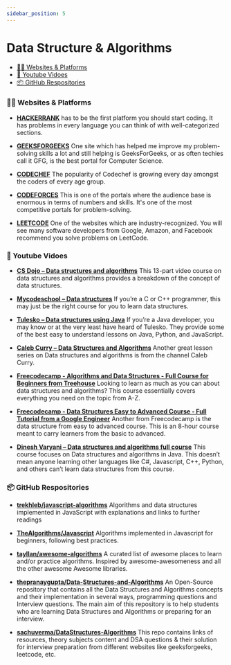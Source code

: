 ```yaml
---
sidebar_position: 5
---
```


# Data Structure & Algorithms

-   [👨‍💻 Websites & Platforms](#-websites--platforms)
-   [🎥 Youtube Vidoes](#-youtube-vidoes)
-   [📦 GitHub Respositories](#-github-respositories)

### 👨‍💻 Websites & Platforms

-   [**HACKERRANK**](https://www.hackerrank.com/dashboard) has to be the first platform you should start coding. It has problems in every language you can think of with well-categorized sections.

-   [**GEEKSFORGEEKS**](https://www.geeksforgeeks.org/) One site which has helped me improve my problem-solving skills a lot and still helping is GeeksForGeeks, or as often techies call it GFG, is the best portal for Computer Science.

-   [**CODECHEF**](https://www.codechef.com/) The popularity of Codechef is growing every day amongst the coders of every age group.

-   [**CODEFORCES**](https://codeforces.com/) This is one of the portals where the audience base is enormous in terms of numbers and skills. It's one of the most competitive portals for problem-solving.

-   [**LEETCODE**](https://leetcode.com/) One of the websites which are industry-recognized. You will see many software developers from Google, Amazon, and Facebook recommend you solve problems on LeetCode.

### 🎥 Youtube Vidoes

-   [**CS Dojo – Data structures and algorithms**](https://youtube.com/playlist?list=PLBZBJbE_rGRV8D7XZ08LK6z-4zPoWzu5H) This 13-part video course on data structures and algorithms provides a breakdown of the concept of data structures.

-   [**Mycodeschool – Data structures**](https://youtube.com/playlist?list=PL2_aWCzGMAwI3W_JlcBbtYTwiQSsOTa6P) If you’re a C or C++ programmer, this may just be the right course for you to learn data structures.

-   [**Tulesko – Data structures using Java**](https://youtube.com/playlist?list=PLsyeobzWxl7oRKwDi7wjrANsbhTX0IK0J) If you’re a Java developer, you may know or at the very least have heard of Tulesko. They provide some of the best easy to understand lessons on Java, Python, and JavaScript.

-   [**Caleb Curry – Data Structures and Algorithms**](https://youtube.com/playlist?list=PL_c9BZzLwBRLpDEpYRFXKBN-2ZCsAx0ps) Another great lesson series on Data structures and algorithms is from the channel Caleb Curry.

-   [**Freecodecamp - Algorithms and Data Structures - Full Course for Beginners from Treehouse**](https://youtu.be/8hly31xKli0) Looking to learn as much as you can about data structures and algorithms? This course essentially covers everything you need on the topic from A-Z.

-   [**Freecodecamp - Data Structures Easy to Advanced Course - Full Tutorial from a Google Engineer**](https://youtu.be/RBSGKlAvoiM) Another from Freecodecamp is the data structure from easy to advanced course. This is an 8-hour course meant to carry learners from the basic to advanced.

-   [**Dinesh Varyani – Data structures and algorithms full course**](https://youtube.com/playlist?list=PL6Zs6LgrJj3tDXv8a_elC6eT_4R5gfX4d) This course focuses on Data structures and algorithms in Java. This doesn’t mean anyone learning other languages like C#, Javascript, C++, Python, and others can’t learn data structures from this course.

### 📦 GitHub Respositories

-   [**trekhleb/javascript-algorithms**](https://github.com/trekhleb/javascript-algorithms) Algorithms and data structures implemented in JavaScript with explanations and links to further readings

-   [**TheAlgorithms/Javascript**](https://github.com/TheAlgorithms/Javascript) Algorithms implemented in Javascript for beginners, following best practices.

-   [**tayllan/awesome-algorithms**](https://github.com/tayllan/awesome-algorithms) A curated list of awesome places to learn and/or practice algorithms. Inspired by awesome-awesomeness and all the other awesome Awesome libraries.

-   [**thepranaygupta/Data-Structures-and-Algorithms**](https://github.com/thepranaygupta/Data-Structures-and-Algorithms) An Open-Source repository that contains all the Data Structures and Algorithms concepts and their implementation in several ways, programming questions and Interview questions. The main aim of this repository is to help students who are learning Data Structures and Algorithms or preparing for an interview.

-   [**sachuverma/DataStructures-Algorithms**](https://github.com/sachuverma/DataStructures-Algorithms) This repo contains links of resources, theory subjects content and DSA questions & their solution for interview preparation from different websites like geeksforgeeks, leetcode, etc.
